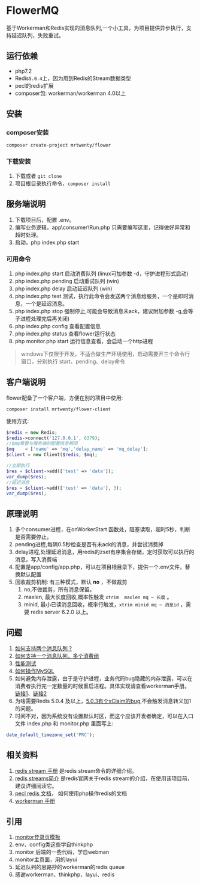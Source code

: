 # FlowerMQ

基于Workerman和Redis实现的消息队列,一个小工具，为项目提供异步执行，支持延迟队列，失败重试。

## 运行依赖

- php7.2
- Redis`5.0.4`上，因为用到Redis的Stream数据类型
- pecl的redis扩展
- composer包: workerman/workerman 4.0以上

## 安装

### composer安装

```shell
composer create-project mrtwenty/flower
```

### 下载安装

1. 下载或者 `git clone`
2. 项目根目录执行命令，`composer install`

## 服务端说明

1. 下载项目后，配置 .env。
2. 编写业务逻辑，app\consumer\Run.php 只需要编写这里，记得做好异常和超时处理。
3. 启动，php index.php start

### 可用命令

1. php index.php start           启动消费队列 (linux可加参数 -d，守护进程形式启动) 
2. php index.php pending     启动重试队列 (win)
3. php index.php delay          启动延迟队列 (win)
4. php index.php test             测试，执行此命令会发送两个消息给服务，一个是即时消息，一个是延迟消息。
5. php index.php stop            强制停止,可能会导致消息未ack，建议附加参数 -g,会等子进程处理完后再关闭)
6. php index.php config         查看配置信息
7. php index.php status         查看flower运行状态
8. php monitor.php start      运行信息查看，会启动一个http进程

> windows下仅限于开发，不适合做生产环境使用，启动需要开三个命令行窗口，分别执行 start、pending、delay命令

## 客户端说明

flower配备了一个客户端，方便在别的项目中使用:

```shell
composer install mrtwenty/flower-client
```

使用方式:

```php
$redis = new Redis;
$redis->connect('127.0.0.1', 6379);
//$mq需要与服务端的配置信息相同
$mq    = ['name' => 'mq','delay_name' => 'mq_delay'];
$client = new Client($redis, $mq);

//立即执行
$res = $client->add(['test' => 'data']);
var_dump($res);
//延迟消息
$res = $client->add(['test' => 'data'], 3);
var_dump($res);
```
## 原理说明
1. 多个consumer进程，在onWorkerStart 函数处，阻塞读取，超时5秒，判断是否需要停止。
4. pending进程,每隔0.5秒检查是否有未ack的消息，并尝试消费掉
5. delay进程,处理延迟消息，用redis的zset有序集合存储，定时获取可以执行的消息，写入消费端
7. 配置是app/config/app.php，可以在项目根目录下，提供一个.env文件，替换默认配置
7. 回收裁剪机制: 有三种模式，默认 **no** ，不做裁剪
   1. no,不做裁剪，所有消息保留。
   2. maxlen, 最大长度回收,概率性触发 `xtrim  maxlen mq ~ 长度` 。
   3. minid,    最小已读消息回收，概率行触发，`xtrim minid mq ~ 消息id` ，需要 redis server 6.2.0 以上。
## 问题
1. [如何支持两个消息队列 ?](./demo/demo1)
2. [如何支持一个消息队列，多个消费组](./demo/demo2)
3. [性能测试](./demo/demo3)
4. [如何操作MySQL](./demo/demo4)
5. 如何避免内存泄露，由于是守护进程，业务代码bug隐藏的内存泄露，可以在消费者执行完一定数量的时候重启进程。具体实现请查看workerman手册。[链接1](https://www.workerman.net/doc/workerman/worker/stop-all.html)、[链接2](https://www.workerman.net/doc/workerman/faq/max-requests.html)
6. 为啥需要Redis 5.0.4 及以上，[5.0.3有个xClaim的bug](https://github.com/redis/redis/commit/f72f4ea311d31f7ce209218a96afb97490971d39),不会触发消息转义加1的问题。
7. 时间不对，因为系统没有设置默认时区，而这个应该开发者确定，可以在入口文件 index.php 和 monitor.php 里面写上:

```php
date_default_timezone_set('PRC');
```
## 相关资料
1. [redis stream 手册](https://redis.io/commands/xack)  是redis stream命令的详细介绍。
2. [redis streams简介](https://redis.io/topics/streams-intro)  是redis官网关于redis stream的介绍，在使用该项目前，建议详细阅读它。
3. [pecl redis 文档](https://github.com/phpredis/phpredis)，  如何使用php操作redis的文档
4. [workerman 手册](https://www.workerman.net/doc/workerman/)

## 引用
1. [monitor登录页模板](https://gitee.com/suiboyu/front_page_effect_collection)
2. env、config类这些学自thinkphp
3. monitor 后端的一些代码，学自webman
4. monitor主页面，用的layui
4. 延迟队列的思路抄的workerman的redis queue
4. 感谢workerman、thinkphp、layui、redis



